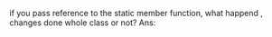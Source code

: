 <Q-1> if you pass reference to the static member function, what happend , changes done whole class or not?
  Ans: 
